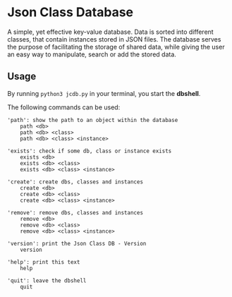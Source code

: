 # Json Class Database

A simple, yet effective key-value database. Data is sorted into different classes, that contain instances stored in JSON files.
The database serves the purpose of facilitating the storage of shared data, while giving the user an easy way to manipulate,
search or add the stored data.

## Usage

By running `python3 jcdb.py` in your terminal, you start the **dbshell**.

The following commands can be used:

```
'path': show the path to an object within the database
    path <db>
    path <db> <class>
    path <db> <class> <instance>

'exists': check if some db, class or instance exists
    exists <db>
    exists <db> <class>
    exists <db> <class> <instance>

'create': create dbs, classes and instances
    create <db>
    create <db> <class>
    create <db> <class> <instance>

'remove': remove dbs, classes and instances
    remove <db>
    remove <db> <class>
    remove <db> <class> <instance>

'version': print the Json Class DB - Version
    version

'help': print this text
    help

'quit': leave the dbshell
    quit
```

